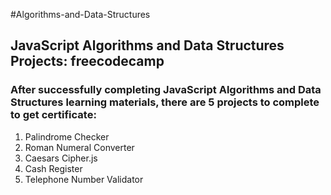 #Algorithms-and-Data-Structures
## JavaScript Algorithms and Data Structures Projects: freecodecamp
### After successfully completing JavaScript Algorithms and Data Structures learning materials, there are 5 projects to complete to  get certificate:
1. Palindrome Checker
2. Roman Numeral Converter
3. Caesars Cipher.js
4. Cash Register
5. Telephone Number Validator
